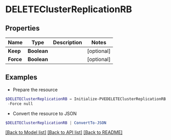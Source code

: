 # DELETEClusterReplicationRB
## Properties

Name | Type | Description | Notes
------------ | ------------- | ------------- | -------------
**Keep** | **Boolean** |  | [optional] 
**Force** | **Boolean** |  | [optional] 

## Examples

- Prepare the resource
```powershell
$DELETEClusterReplicationRB = Initialize-PVEDELETEClusterReplicationRB  -Keep null `
 -Force null
```

- Convert the resource to JSON
```powershell
$DELETEClusterReplicationRB | ConvertTo-JSON
```

[[Back to Model list]](../README.md#documentation-for-models) [[Back to API list]](../README.md#documentation-for-api-endpoints) [[Back to README]](../README.md)

